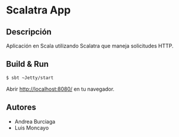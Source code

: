 # Scalatra App #
## Descripción
Aplicación en Scala utilizando Scalatra que maneja solicitudes HTTP.

## Build & Run ##

```sh
$ sbt ~Jetty/start
```

Abrir [http://localhost:8080/](http://localhost:8080/) en tu navegador.

## Autores
* Andrea Burciaga
* Luis Moncayo
